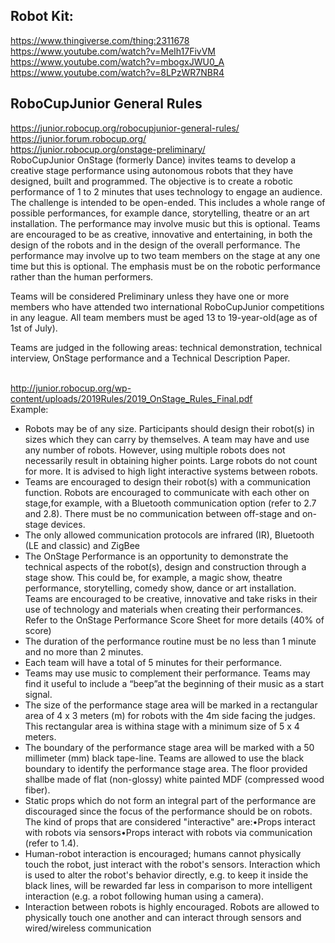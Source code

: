 ## Robot Kit:
https://www.thingiverse.com/thing:2311678  </br>
https://www.youtube.com/watch?v=MeIh17FivVM  </br>
https://www.youtube.com/watch?v=mbogxJWU0_A  </br>
https://www.youtube.com/watch?v=8LPzWR7NBR4  </br>

## RoboCupJunior General Rules
https://junior.robocup.org/robocupjunior-general-rules/  </br>
https://junior.forum.robocup.org/ </br>
https://junior.robocup.org/onstage-preliminary/  </br>
RoboCupJunior OnStage (formerly Dance) invites teams to develop a creative stage performance using autonomous robots that they have designed, built and programmed. The objective is to create a robotic performance of 1 to 2 minutes that uses technology to engage an audience. The challenge is intended to be open-ended. This includes a whole range of possible performances, for example dance, storytelling, theatre or an art installation. The performance may involve music but this is optional. Teams are encouraged to be as creative, innovative and entertaining, in both the design of the robots and in the design of the overall performance. The performance may involve up to two team members on the stage at any one time but this is optional.  The emphasis must be on the robotic performance rather than the human performers. </br>

Teams will be considered Preliminary unless they have one or more members who have attended two international RoboCupJunior competitions in any league. All team members must be aged 13 to 19-year-old(age as of 1st of July). </br>

Teams are judged in the following areas: technical demonstration, technical interview, OnStage performance and a Technical Description Paper. </br></br>

http://junior.robocup.org/wp-content/uploads/2019Rules/2019_OnStage_Rules_Final.pdf  </br>
Example:
- Robots may be of any size. Participants should design their robot(s) in sizes which they can carry by themselves. A team may have and use any number of robots. However, using multiple robots does not necessarily result in obtaining higher points. Large robots do not count for more. It is advised to high light interactive systems between robots.
- Teams are encouraged to design their robot(s) with a communication function. Robots are encouraged to communicate with each other on stage,for example, with a Bluetooth communication option (refer to 2.7 and 2.8). There must be no communication between off-stage and on-stage devices.
- The only allowed communication protocols are infrared (IR), Bluetooth (LE and classic) and ZigBee
- The OnStage Performance is an opportunity to demonstrate the technical aspects of the robot(s), design and construction through a stage show. This could be, for example, a magic show, theatre performance, storytelling, comedy show, dance or art installation. Teams are encouraged to be creative, innovative and take risks in their use of technology and materials when creating their performances. Refer to the OnStage Performance Score Sheet for more details (40% of score)
- The duration of the performance routine must be no less than 1 minute and no more than 2 minutes.
- Each team will have a total of 5 minutes for their performance. 
- Teams may use music to complement their performance. Teams may find it useful to include a “beep”at the beginning of their music as a start signal.
- The size of the performance stage area will be marked in a rectangular area of 4 x 3 meters (m) for robots with the 4m side facing the judges. This rectangular area is withina stage with a minimum size of 5 x 4 meters.
- The boundary of the performance stage area will be marked with a 50 millimeter (mm) black tape-line. Teams are allowed to use the black boundary to identify the performance stage area. The floor provided shallbe made of flat (non-glossy) white painted MDF (compressed wood fiber).
- Static props which do not form an integral part of the performance are discouraged since the focus of the performance should be on robots. The kind of props that are considered "interactive" are:•Props interact with robots via sensors•Props interact with robots via communication (refer to 1.4).
- Human-robot interaction is encouraged; humans cannot physically touch the robot, just interact with the robot's sensors. Interaction which is used to alter the robot's behavior directly, e.g. to keep it inside the black lines, will be rewarded far less in comparison to more intelligent interaction (e.g. a robot following human using a camera).
- Interaction between robots is highly encouraged. Robots are allowed to physically touch one another and can interact through sensors and wired/wireless communication

